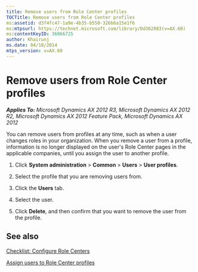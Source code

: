 ```yaml
---
title: Remove users from Role Center profiles
TOCTitle: Remove users from Role Center profiles
ms:assetid: d3f4fc47-1a9e-4b35-b550-326b6a15e1f6
ms:mtpsurl: https://technet.microsoft.com/library/Dd362083(v=AX.60)
ms:contentKeyID: 36966725
author: Khairunj
ms.date: 04/18/2014
mtps_version: v=AX.60
---
```


# Remove users from Role Center profiles 


_**Applies To:** Microsoft Dynamics AX 2012 R3, Microsoft Dynamics AX 2012 R2, Microsoft Dynamics AX 2012 Feature Pack, Microsoft Dynamics AX 2012_

You can remove users from profiles at any time, such as when a user changes roles in your organization. When you remove a user from a profile, information is no longer displayed on the user's Role Center pages in the applicable companies, until you assign the user to another profile.

1.  Click **System administration** \> **Common** \> **Users** \> **User profiles**.

2.  Select the profile that you are removing users from.

3.  Click the **Users** tab.

4.  Select the user.

5.  Click **Delete**, and then confirm that you want to remove the user from the profile.

## See also

[Checklist: Configure Role Centers](checklist-configure-role-centers.md)

[Assign users to Role Center profiles](assign-users-to-role-center-profiles.md)

  



